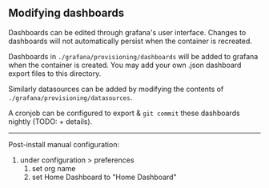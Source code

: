 ## Modifying dashboards
Dashboards can be edited through grafana's user interface.
Changes to dashboards will not automatically persist when the container is recreated.

Dashboards in `./grafana/provisioning/dashboards` will be added to grafana when the container is created.
You may add your own .json dashboard export files to this directory.

Similarly datasources can be added by modifying the contents of `./grafana/provisioning/datasources`.

A cronjob can be configured to export & `git commit` these dashboards nightly (TODO: + details).


-----------------------------

Post-install manual configuration:

1. under configuration > preferences
    1. set org name
    2. set Home Dashboard to "Home Dashboard"
